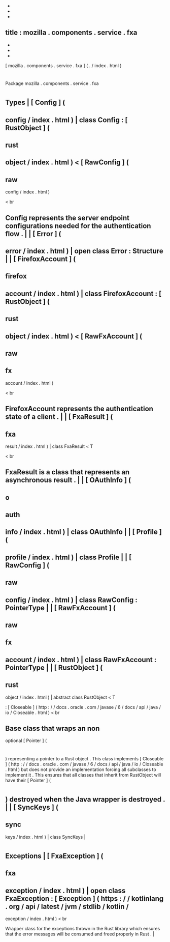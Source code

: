 -
-
-
title
:
mozilla
.
components
.
service
.
fxa
-
-
-
-
[
mozilla
.
components
.
service
.
fxa
]
(
.
/
index
.
html
)
#
#
Package
mozilla
.
components
.
service
.
fxa
#
#
#
Types
|
[
Config
]
(
-
config
/
index
.
html
)
|
class
Config
:
[
RustObject
]
(
-
rust
-
object
/
index
.
html
)
<
[
RawConfig
]
(
-
raw
-
config
/
index
.
html
)
>
<
br
>
Config
represents
the
server
endpoint
configurations
needed
for
the
authentication
flow
.
|
|
[
Error
]
(
-
error
/
index
.
html
)
|
open
class
Error
:
Structure
|
|
[
FirefoxAccount
]
(
-
firefox
-
account
/
index
.
html
)
|
class
FirefoxAccount
:
[
RustObject
]
(
-
rust
-
object
/
index
.
html
)
<
[
RawFxAccount
]
(
-
raw
-
fx
-
account
/
index
.
html
)
>
<
br
>
FirefoxAccount
represents
the
authentication
state
of
a
client
.
|
|
[
FxaResult
]
(
-
fxa
-
result
/
index
.
html
)
|
class
FxaResult
<
T
>
<
br
>
FxaResult
is
a
class
that
represents
an
asynchronous
result
.
|
|
[
OAuthInfo
]
(
-
o
-
auth
-
info
/
index
.
html
)
|
class
OAuthInfo
|
|
[
Profile
]
(
-
profile
/
index
.
html
)
|
class
Profile
|
|
[
RawConfig
]
(
-
raw
-
config
/
index
.
html
)
|
class
RawConfig
:
PointerType
|
|
[
RawFxAccount
]
(
-
raw
-
fx
-
account
/
index
.
html
)
|
class
RawFxAccount
:
PointerType
|
|
[
RustObject
]
(
-
rust
-
object
/
index
.
html
)
|
abstract
class
RustObject
<
T
>
:
[
Closeable
]
(
http
:
/
/
docs
.
oracle
.
com
/
javase
/
6
/
docs
/
api
/
java
/
io
/
Closeable
.
html
)
<
br
>
Base
class
that
wraps
an
non
-
optional
[
Pointer
]
(
#
)
representing
a
pointer
to
a
Rust
object
.
This
class
implements
[
Closeable
]
(
http
:
/
/
docs
.
oracle
.
com
/
javase
/
6
/
docs
/
api
/
java
/
io
/
Closeable
.
html
)
but
does
not
provide
an
implementation
forcing
all
subclasses
to
implement
it
.
This
ensures
that
all
classes
that
inherit
from
RustObject
will
have
their
[
Pointer
]
(
#
)
destroyed
when
the
Java
wrapper
is
destroyed
.
|
|
[
SyncKeys
]
(
-
sync
-
keys
/
index
.
html
)
|
class
SyncKeys
|
#
#
#
Exceptions
|
[
FxaException
]
(
-
fxa
-
exception
/
index
.
html
)
|
open
class
FxaException
:
[
Exception
]
(
https
:
/
/
kotlinlang
.
org
/
api
/
latest
/
jvm
/
stdlib
/
kotlin
/
-
exception
/
index
.
html
)
<
br
>
Wrapper
class
for
the
exceptions
thrown
in
the
Rust
library
which
ensures
that
the
error
messages
will
be
consumed
and
freed
properly
in
Rust
.
|
